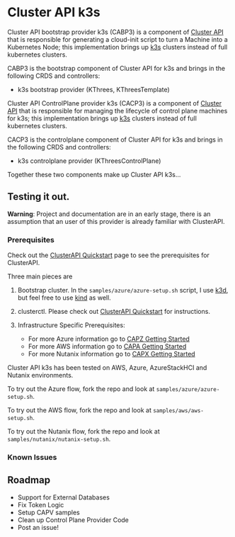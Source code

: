 # Cluster API k3s

Cluster API bootstrap provider k3s (CABP3) is a component of [Cluster API](https://github.com/kubernetes-sigs/cluster-api/blob/master/README.md) that is responsible for generating a cloud-init script to turn a Machine into a Kubernetes Node; this implementation brings up [k3s](https://k3s.io/) clusters instead of full kubernetes clusters.

CABP3 is the bootstrap component of Cluster API for k3s and brings in the following CRDS and controllers:
- k3s bootstrap provider (KThrees, KThreesTemplate)

Cluster API ControlPlane provider k3s (CACP3) is a component of [Cluster API](https://github.com/kubernetes-sigs/cluster-api/blob/master/README.md) that is responsible for managing the lifecycle of control plane machines for k3s; this implementation brings up [k3s](https://k3s.io/) clusters instead of full kubernetes clusters.

CACP3 is the controlplane component of Cluster API for k3s and brings in the following CRDS and controllers:
- k3s controlplane provider (KThreesControlPlane)

Together these two components make up Cluster API k3s...

## Testing it out.

**Warning**: Project and documentation are in an early stage, there is an assumption that an user of this provider is already familiar with ClusterAPI.  

### Prerequisites

Check out the [ClusterAPI Quickstart](https://cluster-api.sigs.k8s.io/user/quick-start.html) page to see the prerequisites for ClusterAPI.

Three main pieces are 

1. Bootstrap cluster. In the `samples/azure/azure-setup.sh` script, I use [k3d](https://k3d.io/), but feel free to use [kind](https://kind.sigs.k8s.io/) as well.
2. clusterctl. Please check out [ClusterAPI Quickstart](https://cluster-api.sigs.k8s.io/user/quick-start.html) for instructions.
3. Infrastructure Specific Prerequisites:

    * For more Azure information go to [CAPZ Getting Started](https://capz.sigs.k8s.io/topics/getting-started.html)
    * For more AWS information go to [CAPA Getting Started](https://cluster-api-aws.sigs.k8s.io/)
    * For more Nutanix information go to [CAPX Getting Started](https://opendocs.nutanix.com/capx/latest/getting_started/)

Cluster API k3s has been tested on AWS, Azure, AzureStackHCI and Nutanix environments. 

To try out the Azure flow, fork the repo and look at `samples/azure/azure-setup.sh`.

To try out the AWS flow, fork the repo and look at `samples/aws/aws-setup.sh`.

To try out the Nutanix flow, fork the repo and look at `samples/nutanix/nutanix-setup.sh`.

### Known Issues

## Roadmap

* Support for External Databases
* Fix Token Logic
* Setup CAPV samples
* Clean up Control Plane Provider Code
* Post an issue!

